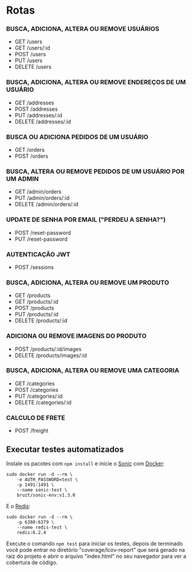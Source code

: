 # Rotas


### BUSCA, ADICIONA, ALTERA OU REMOVE USUÁRIOS
- GET /users 
- GET /users/:id
- POST /users 
- PUT /users
- DELETE /users

### BUSCA, ADICIONA, ALTERA OU REMOVE ENDEREÇOS DE UM USUÁRIO
- GET /addresses 
- POST /addresses 
- PUT /addresses/:id 
- DELETE /addresses/:id 

### BUSCA OU ADICIONA PEDIDOS DE UM USUÁRIO
- GET /orders 
- POST /orders 

### BUSCA, ALTERA OU REMOVE PEDIDOS DE UM USUÁRIO POR UM ADMIN
- GET /admin/orders
- PUT /admin/orders/:id 
- DELETE /admin/orders/:id

### UPDATE DE SENHA POR EMAIL ("PERDEU A SENHA?")
- POST /reset-password 
- PUT /reset-password 

### AUTENTICAÇÃO JWT 
- POST /sessions 

### BUSCA, ADICIONA, ALTERA OU REMOVE UM PRODUTO
- GET /products 
- GET /products/:id 
- POST /products 
- PUT /products/:id 
- DELETE /products/:id

### ADICIONA OU REMOVE IMAGENS DO PRODUTO
- POST /products/:id/images 
- DELETE /products/images/:id 

### BUSCA, ADICIONA, ALTERA OU REMOVE UMA CATEGORIA
- GET /categories 
- POST /categories 
- PUT /categories/:id 
- DELETE /categories/:id 

### CALCULO DE FRETE
- POST /freight

## Executar testes automatizados

Instale os pacotes com ``` npm install ``` e inicie o [Sonic](https://github.com/valeriansaliou/sonic) com [Docker](https://www.docker.com/):

```
sudo docker run -d --rm \
    -e AUTH_PASSWORD=test \
    -p 1491:1491 \
    --name sonic-test \
    bruzt/sonic-env:v1.3.0
```

E o [Redis](https://github.com/redis/redis):
```
sudo docker run -d --rm \
    -p 6380:6379 \
    --name redis-test \
    redis:6.2.4
```

Execute o comando ``` npm test ``` para iniciar os testes, depois de terminado você pode entrar no diretório "coverage/lcov-report" que será gerado na raiz do projeto e abrir o arquivo "index.html" no seu navegador para ver a cobertura de código.

